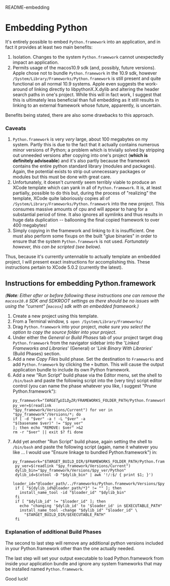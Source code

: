 README-embedding

Embedding Python
================

It's entirely possible to embed `Python.framework` into an application, and in fact it provides at least two main benefits:

1. Isolation. Changes to the system `Python.framework` cannot unexpectedly impact an application.
1. Permits usage of the macos10.9 sdk (and, possibly, future versions). Apple chose not to bundle `Python.framework` in the 10.9 sdk, however `/System/Library/Frameworks/Python.framework` is still present and quite functional on all normal 10.9 systems. Apple even suggests the work-around of linking directly to libpythonX.X.dylib and altering the header search paths in one's project. While this will in fact work, I suggest that this is ultimately less beneficial than full embedding as it still results in linking to an external framework whose future, apparently, is uncertain.

Benefits being stated, there are also some drawbacks to this approach.

### Caveats ###

1. `Python.framework` is very *very* large, about 100 megabytes on my system. Partly this is due to the fact that it actually contains numerous minor versions of Python; a problem which is trivially solved by stripping out unneeded versions after copying into one's project (**which is definitely adviseable**) and it's also partly because the framework contains the entire python standard library (modules and packages). Again, the potential exists to strip out unnecessary packages or modules but this must be done with great care.
1. Unfortunately, it doesn't _currently_ seem terribly viable to produce an XCode template which can yank in all of `Python.framework`. It is, at least partially, possible to do this but, during the process of "realizing" the template, XCode quite laboriously copies all of `/System/Library/Frameworks/Python.framework` into the new project. This consumes massive amounts of cpu and will appear to hang for a substantial period of time. It also ignores all symlinks and thus results in huge data duplication -- ballooning the final copied framework to over 400 megabytes!
1. Simply copying in the framework and linking to it is insufficient. One must also perform some fixups on the built "glue binaries" in order to ensure that the system `Python.framework` is not used. _Fortunately however, this can be scripted (_see below_)._

Thus, because it's currently untennable to actually template an embedded project, I will present exact instructions for
accomplishing this. These instructions pertain to XCode 5.0.2 (currently the latest).

## Instructions for embedding Python.framework ##

_(**Note**: Either after or before following these instructions one can remove the `macosx10.8` SDK and SDKROOT settings as there should be no issues with using the "current" [`macosx`] sdk with an embedded framework.)_

1. Create a new project using this template.
1. From a Terminal window, `$ open /System/Library/Frameworks/`
1. Drag `Python.framework` into your project, _make sure you select the option to copy the source folder into your project_.
1. Under either the _General_ or _Build Phases_ tab of your project target drag `Python.framework` from the navigator sidebar into the '_Linked Frameworks and Libraries_' (General) or '_Link Binary With Libraries_' (Build Phases) section.
1. Add a new _Copy Files_ build phase. Set the destination to `Frameworks` and add `Python.framework` by clicking the `+` button. This will cause the output application bundle to include its own Python framework.
1. Add a new "Run Script" build phase via the Editor menu, set the shell to `/bin/bash` and paste the following script into the (very tiny) script editor control (you can name the phase whatever you like, I suggest "Prune Python.framework"):
    <code><pre>py_framework="$TARGET_BUILD_DIR/$FRAMEWORKS_FOLDER_PATH/Python.framework"
    py_ver=$(readlink "$py_framework/Versions/Current")
    for ver in "$py_framework"/Versions/*; do
    if [ -d "$ver" -a ! -L "$ver" -a "$(basename $ver)" != "$py_ver" ]; then
      echo "REMOVE: $ver" >&2
      rm -r "$ver" || exit $?
    fi
    done</code></pre>
1. Add yet another "Run Script" build phase, again setting the shell to `/bin/bash` and paste the following script (again, name it whatever you like ... I would use "Ensure linkage to bundled Python.framework") in:
    <pre><code>py_framework="$TARGET_BUILD_DIR/$FRAMEWORKS_FOLDER_PATH/Python.framework"
    py_ver=$(readlink "$py_framework/Versions/Current")
    dylib_bin="$py_framework/Versions/$py_ver/Python"
    dylib_id=$(otool -D "$dylib_bin" | awk '!/:$/ { print $1; }')
    loader_id="@loader_path/../Frameworks/Python.framework/Versions/$py_ver/Python"
    if [ "${dylib_id%@loader_path/*}" != "" ]; then
      install_name_tool -id "$loader_id" "$dylib_bin"
    fi
    if [ "$dylib_id" != "$loader_id" ]; then
      echo "changing '$dylib_id' to '$loader_id' in $EXECUTABLE_PATH"
      install_name_tool -change "$dylib_id" "$loader_id" \
        "$TARGET_BUILD_DIR/$EXECUTABLE_PATH"
    fi</code></pre>

### Explanation of additional Build Phases ###

The second to last step will remove any additional python versions included in your Python.framework other than the one actually needed.

The last step will set your output executable to load Python.framework from inside your application bundle and ignore any system frameworks that may be installed named `Python.framework`.

Good luck!
